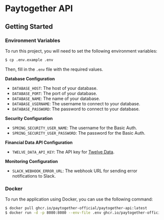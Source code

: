 # Paytogether API

## Getting Started

### Environment Variables

To run this project, you will need to set the following environment variables:

```bash
$ cp .env.example .env
```

Then, fill in the `.env` file with the required values.

**Database Configuration**
- `DATABASE_HOST`: The host of your database.
- `DATABASE_PORT`: The port of your database.
- `DATABASE_NAME`: The name of your database.
- `DATABASE_USERNAME`: The username to connect to your database.
- `DATABASE_PASSWORD`: The password to connect to your database.

**Security Configuration**
- `SPRING_SECURITY_USER_NAME`: The username for the Basic Auth.
- `SPRING_SECURITY_USER_PASSWORD`: The password for the Basic Auth.

**Financial Data API Configuration**
- `TWELVE_DATA_API_KEY`: The API key for [Twelve Data](https://twelvedata.com).

**Monitoring Configuration**
- `SLACK_WEBHOOK_ERROR_URL`: The webhook URL for sending error notifications to Slack.

### Docker
To run the application using Docker, you can use the following command:

```bash
$ docker pull ghcr.io/paytogether-official/paytogether-api:latest
$ docker run -d -p 8080:8080 --env-file .env ghcr.io/paytogether-official/paytogether-api:latest
```